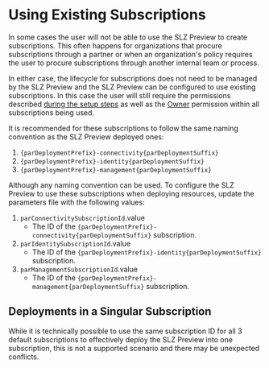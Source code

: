 # Using Existing Subscriptions

In some cases the user will not be able to use the SLZ Preview to create subscriptions. This often happens for organizations that procure subscriptions through a partner or when an organization's policy requires the user to procure subscriptions through another internal team or process.

In either case, the lifecycle for subscriptions does not need to be managed by the SLZ Preview and the SLZ Preview can be configured to use existing subscriptions. In this case the user will still require the permissions described [during the setup steps](../05-Permissions-Tooling.md) as well as the [Owner](https://learn.microsoft.com/azure/role-based-access-control/built-in-roles#owner) permission within all subscriptions being used.

It is recommended for these subscriptions to follow the same naming convention as the SLZ Preview deployed ones:
1. `{parDeploymentPrefix}-connectivity{parDeploymentSuffix}`
2. `{parDeploymentPrefix}-identity{parDeploymentSuffix}`
3. `{parDeploymentPrefix}-management{parDeploymentSuffix}`

Although any naming convention can be used. To configure the SLZ Preview to use these subscriptions when deploying resources, update the parameters file with the following values:
1. `parConnectivitySubscriptionId`.value
   * The ID of the `{parDeploymentPrefix}-connectivity{parDeploymentSuffix}` subscription.
2. `parIdentitySubscriptionId`.value
   * The ID of the `{parDeploymentPrefix}-identity{parDeploymentSuffix}` subscription.
3. `parManagementSubscriptionId`.value
   * The ID of the `{parDeploymentPrefix}-management{parDeploymentSuffix}` subscription.

## Deployments in a Singular Subscription

While it is technically possible to use the same subscription ID for all 3 default subscriptions to effectively deploy the SLZ Preview into one subscription, this is not a supported scenario and there may be unexpected conflicts.
